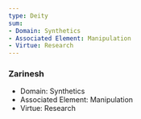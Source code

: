 ```yaml
---
type: Deity
sum:
- Domain: Synthetics
- Associated Element: Manipulation
- Virtue: Research
---
```

### Zarinesh
- Domain: Synthetics
- Associated Element: Manipulation
- Virtue: Research
